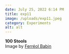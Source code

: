 ```yaml
---
date: July 25, 2022 6:14 PM
title: exp11
image: /uploads/exp11.jpeg
category: Experiments
alt: alt
---
```

**100 Stools**\
I﻿mage by [Ferréol Babin](https://www.instagram.com/ferreol_babin/?hl=en)
